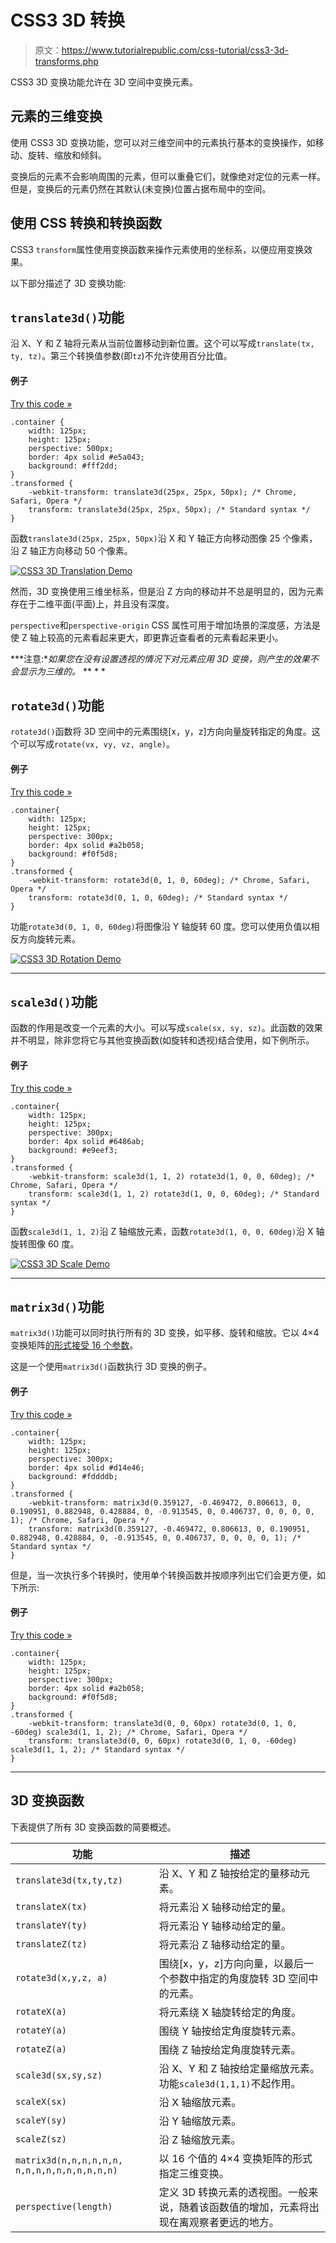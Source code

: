 # CSS3 3D 转换

> 原文：<https://www.tutorialrepublic.com/css-tutorial/css3-3d-transforms.php>

CSS3 3D 变换功能允许在 3D 空间中变换元素。

## 元素的三维变换

使用 CSS3 3D 变换功能，您可以对三维空间中的元素执行基本的变换操作，如移动、旋转、缩放和倾斜。

变换后的元素不会影响周围的元素，但可以重叠它们，就像绝对定位的元素一样。但是，变换后的元素仍然在其默认(未变换)位置占据布局中的空间。

## 使用 CSS 转换和转换函数

CSS3 `transform`属性使用变换函数来操作元素使用的坐标系，以便应用变换效果。

以下部分描述了 3D 变换功能:

## `translate3d()`功能

沿 X、Y 和 Z 轴将元素从当前位置移动到新位置。这个可以写成`translate(tx, ty, tz)`。第三个转换值参数(即`tz`)不允许使用百分比值。

#### 例子

[Try this code »](../codelab.php?topic=css3&file=translate3d-method "Try this code using online Editor")

```
.container {
    width: 125px;
    height: 125px;
    perspective: 500px;
    border: 4px solid #e5a043;
    background: #fff2dd;
}
.transformed {
    -webkit-transform: translate3d(25px, 25px, 50px); /* Chrome, Safari, Opera */
    transform: translate3d(25px, 25px, 50px); /* Standard syntax */
}
```

函数`translate3d(25px, 25px, 50px)`沿 X 和 Y 轴正方向移动图像 25 个像素，沿 Z 轴正方向移动 50 个像素。

[![CSS3 3D Translation Demo](img/b5c5906a5e6aa34977536abd5f9396d0.png)](../codelab.php?topic=css3&file=translate3d-method) 

然而，3D 变换使用三维坐标系，但是沿 Z 方向的移动并不总是明显的，因为元素存在于二维平面(平面)上，并且没有深度。

`perspective`和`perspective-origin` CSS 属性可用于增加场景的深度感，方法是使 Z 轴上较高的元素看起来更大，即更靠近查看者的元素看起来更小。

 ***注意:**如果您在没有设置透视的情况下对元素应用 3D 变换，则产生的效果不会显示为三维的。*  ** * *

## `rotate3d()`功能

`rotate3d()`函数将 3D 空间中的元素围绕[x，y，z]方向向量旋转指定的角度。这个可以写成`rotate(vx, vy, vz, angle)`。

#### 例子

[Try this code »](../codelab.php?topic=css3&file=rotate3d-method "Try this code using online Editor")

```
.container{
    width: 125px;
    height: 125px;
    perspective: 300px;
    border: 4px solid #a2b058;
    background: #f0f5d8;
}
.transformed {
    -webkit-transform: rotate3d(0, 1, 0, 60deg); /* Chrome, Safari, Opera */
    transform: rotate3d(0, 1, 0, 60deg); /* Standard syntax */
}
```

功能`rotate3d(0, 1, 0, 60deg)`将图像沿 Y 轴旋转 60 度。您可以使用负值以相反方向旋转元素。

[![CSS3 3D Rotation Demo](img/b14b28b3c7c905b27589d00c4abe0696.png)](../codelab.php?topic=css3&file=rotate3d-method) 

* * *

## `scale3d()`功能

函数的作用是改变一个元素的大小。可以写成`scale(sx, sy, sz)`。此函数的效果并不明显，除非您将它与其他变换函数(如旋转和透视)结合使用，如下例所示。

#### 例子

[Try this code »](../codelab.php?topic=css3&file=scale3d-method "Try this code using online Editor")

```
.container{
    width: 125px;
    height: 125px;
    perspective: 300px;
    border: 4px solid #6486ab;
    background: #e9eef3;
}
.transformed {
    -webkit-transform: scale3d(1, 1, 2) rotate3d(1, 0, 0, 60deg); /* Chrome, Safari, Opera */
    transform: scale3d(1, 1, 2) rotate3d(1, 0, 0, 60deg); /* Standard syntax */
}
```

函数`scale3d(1, 1, 2)`沿 Z 轴缩放元素，函数`rotate3d(1, 0, 0, 60deg)`沿 X 轴旋转图像 60 度。

[![CSS3 3D Scale Demo](img/078c7a373803079c1f74789d799e692e.png)](../codelab.php?topic=css3&file=scale3d-method) 

* * *

## `matrix3d()`功能

`matrix3d()`功能可以同时执行所有的 3D 变换，如平移、旋转和缩放。它以 4×4 变换矩阵[的形式接受 16 个参数](http://www.w3.org/TR/css3-transforms/#MatrixDefined)。

这是一个使用`matrix3d()`函数执行 3D 变换的例子。

#### 例子

[Try this code »](../codelab.php?topic=css3&file=matrix3d-method "Try this code using online Editor")

```
.container{
    width: 125px;
    height: 125px;
    perspective: 300px;
    border: 4px solid #d14e46;
    background: #fddddb;
}
.transformed {
    -webkit-transform: matrix3d(0.359127, -0.469472, 0.806613, 0, 0.190951, 0.882948, 0.428884, 0, -0.913545, 0, 0.406737, 0, 0, 0, 0, 1); /* Chrome, Safari, Opera */
    transform: matrix3d(0.359127, -0.469472, 0.806613, 0, 0.190951, 0.882948, 0.428884, 0, -0.913545, 0, 0.406737, 0, 0, 0, 0, 1); /* Standard syntax */
}
```

但是，当一次执行多个转换时，使用单个转换函数并按顺序列出它们会更方便，如下所示:

#### 例子

[Try this code »](../codelab.php?topic=css3&file=multiple-3d-transforms "Try this code using online Editor")

```
.container{
    width: 125px;
    height: 125px;
    perspective: 300px;
    border: 4px solid #a2b058;
    background: #f0f5d8;
}
.transformed {
    -webkit-transform: translate3d(0, 0, 60px) rotate3d(0, 1, 0, -60deg) scale3d(1, 1, 2); /* Chrome, Safari, Opera */
    transform: translate3d(0, 0, 60px) rotate3d(0, 1, 0, -60deg) scale3d(1, 1, 2); /* Standard syntax */
}
```

* * *

## 3D 变换函数

下表提供了所有 3D 变换函数的简要概述。

| 功能 | 描述 |
| --- | --- |
| `translate3d(tx,ty,tz)` | 沿 X、Y 和 Z 轴按给定的量移动元素。 |
| `translateX(tx)` | 将元素沿 X 轴移动给定的量。 |
| `translateY(ty)` | 将元素沿 Y 轴移动给定的量。 |
| `translateZ(tz)` | 将元素沿 Z 轴移动给定的量。 |
| `rotate3d(x,y,z, a)` | 围绕[x，y，z]方向向量，以最后一个参数中指定的角度旋转 3D 空间中的元素。 |
| `rotateX(a)` | 将元素绕 X 轴旋转给定的角度。 |
| `rotateY(a)` | 围绕 Y 轴按给定角度旋转元素。 |
| `rotateZ(a)` | 围绕 Z 轴按给定角度旋转元素。 |
| `scale3d(sx,sy,sz)` | 沿 X、Y 和 Z 轴按给定量缩放元素。功能`scale3d(1,1,1)`不起作用。 |
| `scaleX(sx)` | 沿 X 轴缩放元素。 |
| `scaleY(sy)` | 沿 Y 轴缩放元素。 |
| `scaleZ(sz)` | 沿 Z 轴缩放元素。 |
| `matrix3d(n,n,n,n,n,n, n,n,n,n,n,n,n,n,n,n)` | 以 16 个值的 4×4 变换矩阵的形式指定三维变换。 |
| `perspective(length)` | 定义 3D 转换元素的透视图。一般来说，随着该函数值的增加，元素将出现在离观察者更远的地方。 |*